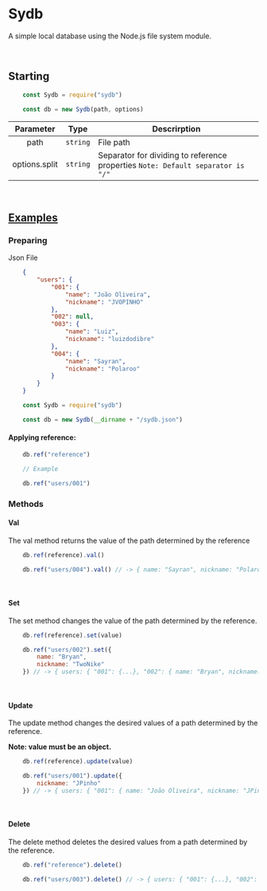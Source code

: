 <h1>Sydb</h1>

<p>A simple local database using the Node.js file system module.</p>
<br>

<h2>Starting</h2>

```javascript
    const Sydb = require("sydb")

    const db = new Sydb(path, options)
```

|   Parameter   |   Type   | Descrirption                                   |
|:-------------:|:--------:|------------------------------------------------|
| path          | `string` | File path                                      |
| options.split | `string` | Separator for dividing to reference properties `Note: Default separator is "/"` |

<br>

<h2><a href="https://github.com/JVOPINHO/sydb/blob/master/test/test.js">Examples</a></h2>

<h3>Preparing</h3>

Json File
```json
    {
        "users": {
            "001": {
                "name": "João Oliveira",
                "nickname": "JVOPINHO"
            },
            "002": null,
            "003": {
                "name": "Luiz",
                "nickname": "luizdodibre"
            },
            "004": {
                "name": "Sayran",
                "nickname": "Polaroo"
            }
        }
    }
```

```javascript
    const Sydb = require("sydb")

    const db = new Sydb(__dirname + "/sydb.json")
```

<h4>Applying reference:</h4>

```javascript
    db.ref("reference")

    // Example

    db.ref("users/001")
```

<h3>Methods</h3>

<h4>Val</h4>
<p>The val method returns the value of the path determined by the reference</p>

```javascript
    db.ref(reference).val()
```

```javascript
    db.ref("users/004").val() // -> { name: "Sayran", nickname: "Polaroo" }
```

<br>
<h4>Set</h4>

<p>The set method changes the value of the path determined by the reference.</p>

```javascript
    db.ref(reference).set(value)
```

```javascript
    db.ref("users/002").set({
        name: "Bryan",
        nickname: "TwoNike"
    }) // -> { users: { "001": {...}, "002": { name: "Bryan", nickname: "TwoNike" }, "003": {...}, "004": {...} } }
```

<br>
<h4>Update</h4>

<p>The update method changes the desired values of a path determined by the reference.</p>
<p><strong>Note: value must be an object.</strong></p>

```javascript
    db.ref(reference).update(value)
```

```javascript
    db.ref("users/001").update({
        nickname: "JPinho"
    }) // -> { users: { "001": { name: "João Oliveira", nickname: "JPinho" }, "002": {...}, "003": {...}, "004": {...} } }
```

<br>
<h4>Delete</h4>

<p>The delete method deletes the desired values from a path determined by the reference.</p>

```javascript
    db.ref("reference").delete()
```

```javascript
    db.ref("users/003").delete() // -> { users: { "001": {...}, "002": {...}, "004": {...} } }
```
